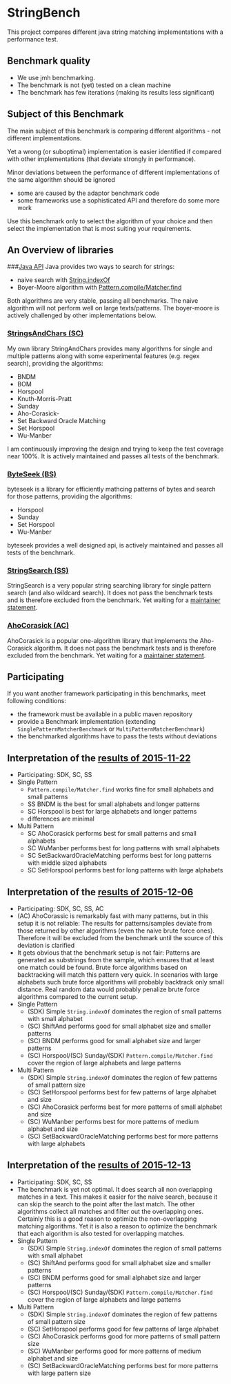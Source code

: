 StringBench
===============
This project compares different java string matching implementations with a performance test.

Benchmark quality
-----------------
* We use jmh benchmarking.
* The benchmark is not (yet) tested on a clean machine
* The benchmark has few iterations (making its results less significant)

Subject of this Benchmark
-------------------------
The main subject of this benchmark is comparing different algorithms - not different implementations.

Yet a wrong (or suboptimal) implementation is easier identified if compared with other implementations (that deviate strongly in performance).

Minor deviations between the performance of different implementations of the same algorithm should be ignored
* some are caused by the adaptor benchmark code
* some frameworks use a sophisticated API and therefore do some more work

Use this benchmark only to select the algorithm of your choice and then select the implementation that is most suiting your requirements.  

An Overview of libraries
------------------------

###[Java API](http://docs.oracle.com/javase/7/docs/api)
Java provides two ways to search for strings:
- naive search with [String.indexOf](http://docs.oracle.com/javase/7/docs/api/java/lang/String.html)
- Boyer-Moore algorithm with [Pattern.compile/Matcher.find](https://docs.oracle.com/javase/7/docs/api/java/util/regex/Pattern.html)

Both algorithms are very stable, passing all benchmarks. The naive algorithm will not perform well on large texts/patterns. The boyer-moore is actively challenged by other implementations below. 

### <a name="stringsandchars"></a>[StringsAndChars (SC)](https://github.com/almondtools/stringsandchars)
My own library StringAndChars provides many algorithms for single and multiple patterns along with some experimental features (e.g. regex search), providing the algorithms:

- BNDM
- BOM
- Horspool
- Knuth-Morris-Pratt
- Sunday
- Aho-Corasick- 
- Set Backward Oracle Matching
- Set Horspool
- Wu-Manber

I am continuously improving the design and trying to keep the test coverage near 100%. It is actively maintained and passes all tests of the benchmark.
 
### <a name="byteseek"></a>[ByteSeek (BS)](https://github.com/nishihatapalmer/byteseek)
byteseek is a library for efficiently mathcing patterns of bytes and search for those patterns, providing the algorithms:

- Horspool 
- Sunday
- Set Horspool
- Wu-Manber

byteseek provides a well designed api, is actively maintained and passes all tests of the benchmark.

### <a name="stringsearch"></a>[StringSearch (SS)](http://johannburkard.de/software/stringsearch/)
StringSearch is a very popular string searching library for single pattern search (and also wildcard search). It does not pass the benchmark tests and is therefore excluded from the benchmark. Yet waiting for a [maintainer statement](https://github.com/robert-bor/aho-corasick/issues/36).
 
### <a name="aho-corasick"></a>[AhoCorasick (AC)](https://github.com/robert-bor/aho-corasick)
AhoCorasick is a popular one-algorithm library that implements the Aho-Corasick algorithm. It does not pass the benchmark tests and is therefore excluded from the benchmark. Yet waiting for a [maintainer statement](https://github.com/johannburkard/StringSearch/issues/4).
 
Participating
-------------
If you want another framework participating in this benchmarks, meet following conditions:
* the framework must be available in a public maven repository
* provide a Benchmark implementation (extending `SinglePatternMatcherBenchmark` or `MultiPatternMatcherBenchmark`)
* the benchmarked algorithms have to pass the tests without deviations 


Interpretation of the [results of 2015-11-22](benchmarkresults/result-2015-11-22.txt?raw=true)
-------------------------------------------
* Participating: SDK, SC, SS
* Single Pattern
  * `Pattern.compile/Matcher.find` works fine for small alphabets and small patterns
  * SS BNDM is the best for small alphabets and longer patterns
  * SC Horspool is best for large alphabets and longer patterns
  * differences are minimal
* Multi Pattern
  * SC AhoCorasick performs best for small patterns and small alphabets
  * SC WuManber performs best for long patterns with small alphabets
  * SC SetBackwardOracleMatching performs best for long patterns with middle sized alphabets
  * SC SetHorspool performs best for long patterns with large alphabets
  
Interpretation of the [results of 2015-12-06](benchmarkresults/result-2015-12-06.txt?raw=true)
-------------------------------------------
* Participating: SDK, SC, SS, AC
* (AC) AhoCorassic is remarkably fast with many patterns, but in this setup it is not reliable: The results for patterns/samples deviate from those returned by other algorithms (even the naive brute force ones). Therefore it will be excluded from the benchmark until the source of this deviation is clarified
* It gets obvious that the benchmark setup is not fair: Patterns are generated as substrings from the sample, which ensures that at least one match could be found. Brute force algorithms based on backtracking will match this pattern very quick. In scenarios with large alphabets such brute force algorithms will probably backtrack only small distance. Real random data would probably penalize brute force algorithms compared to the current setup.
* Single Pattern
  * (SDK) Simple `String.indexOf` dominates the region of small patterns with small alphabet
  * (SC) ShiftAnd performs good for small alphabet size and smaller patterns
  * (SC) BNDM performs good for small alphabet size and larger patterns
  * (SC) Horspool/(SC) Sunday/(SDK) `Pattern.compile/Matcher.find` cover the region of large alphabets and large patterns
* Multi Pattern
  * (SDK) Simple `String.indexOf` dominates the region of few patterns of small pattern size
  * (SC) SetHorspool performs best for few patterns of large alphabet and size
  * (SC) AhoCorasick performs best for more patterns of small alphabet and size
  * (SC) WuManber performs best for more patterns of medium alphabet and size 
  * (SC) SetBackwardOracleMatching performs best for more patterns with large alphabets
  
Interpretation of the [results of 2015-12-13](benchmarkresults/result-2015-12-13.txt?raw=true)
-------------------------------------------
* Participating: SDK, SC, SS
* The benchmark is yet not optimal. It does search all non overlapping matches in a text. This makes it easier for the naive search, because it can skip the search to the point after the last match. The other algorithms collect all matches and filter out the overlapping ones. Certainly this is a good reason to optimize the non-overlapping matching algorithms. Yet it is also a reason to optimize the benchmark that each algorithm is also tested for overlapping matches.   
* Single Pattern
  * (SDK) Simple `String.indexOf` dominates the region of small patterns with small alphabet
  * (SC) ShiftAnd performs good for small alphabet size and smaller patterns
  * (SC) BNDM performs good for small alphabet size and larger patterns
  * (SC) Horspool/(SC) Sunday/(SDK) `Pattern.compile/Matcher.find` cover the region of large alphabets and large patterns
* Multi Pattern
  * (SDK) Simple `String.indexOf` dominates the region of few patterns of small pattern size
  * (SC) SetHorspool performs good for few patterns of large alphabet
  * (SC) AhoCorasick performs good for more patterns of small pattern size
  * (SC) WuManber performs good for more patterns of medium alphabet and size 
  * (SC) SetBackwardOracleMatching performs best for more patterns with large pattern size
  